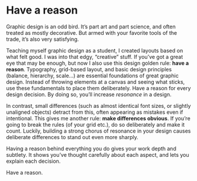 

# Have a reason

Graphic design is an odd bird. It’s part art and part science, and often treated as mostly decorative. But
armed with your favorite tools of the trade, it’s also very satisfying.

Teaching myself graphic design as a student, I created layouts based on what felt good. I was into that edgy,
“creative” stuff. If you’ve got a great eye that may be enough, but now I also use this design golden
rule: __have a reason__. Typography, grid-based layout, and basic design principles (balance, hierarchy,
scale…) are essential foundations of great graphic design. Instead of throwing elements at a canvas and
seeing what sticks, use these fundamentals to place them deliberately. Have a reason for every design
decision. By doing so, you’ll increase *resonance* in a design.

In contrast, small differences (such as almost identical font sizes, or slightly unaligned objects) detract
from this, often appearing as mistakes even if intentional. This gives me another rule: __make differences
obvious__. If you’re going to break the rules (of your grid etc.), do so deliberately and make it count.
Luckily, building a strong chorus of resonance in your design causes deliberate differences to stand out even
more sharply.

Having a reason behind everything you do gives your work depth and subtlety. It shows you’ve thought
carefully about each aspect, and lets you explain each decision.

Have a reason.